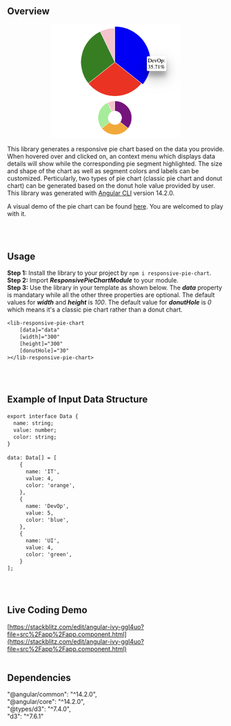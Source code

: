 ## Overview
<p align="center">
  <img src="pie-chart-image.png" width="300">
</p>

This library generates a responsive pie chart based on the data you provide. When hovered over and clicked on, an context menu which displays data details will show while the corresponding pie segment highlighted. The size and shape of the chart as well as segment colors and labels can be customized. Perticularly, two types of pie chart (classic pie chart and donut chart) can be generated based on the donut hole value provided by user. This library was generated with [Angular CLI](https://github.com/angular/angular-cli) version 14.2.0. 

A visual demo of the pie chart can be found [here](https://angular-ivy-ggl4uo.stackblitz.io). You are welcomed to play with it.

<br></br>

## Usage
**Step 1:** Install the library to your project by `npm i responsive-pie-chart`.  
**Step 2:** Import ***ResponsivePieChartModule*** to your module.  
**Step 3:** Use the library in your template as shown below. The ***data*** property is mandatary while all the other three properties are optional. The default values for ***width*** and ***height*** is *100*. The default value for ***donutHole*** is *0* which means it's a classic pie chart rather than a donut chart.
```
<lib-responsive-pie-chart
    [data]="data"
    [width]="300"
    [height]="300"
    [donutHole]="30"
></lib-responsive-pie-chart>
  ```
<br></br>
## Example of Input Data Structure
```
export interface Data {
  name: string; 
  value: number;
  color: string;
}

data: Data[] = [
    {
      name: 'IT',
      value: 4,
      color: 'orange',
    },
    {
      name: 'DevOp',
      value: 5,
      color: 'blue',
    },
    {
      name: 'UI',
      value: 4,
      color: 'green',
    }
];
```
<br></br>
## Live Coding Demo
[https://stackblitz.com/edit/angular-ivy-ggl4uo?file=src%2Fapp%2Fapp.component.html](https://stackblitz.com/edit/angular-ivy-ggl4uo?file=src%2Fapp%2Fapp.component.html)
<br></br>
## Dependencies
"@angular/common": "^14.2.0",</br>
"@angular/core": "^14.2.0",</br>
"@types/d3": "^7.4.0",</br>
"d3": "^7.6.1"</br>



